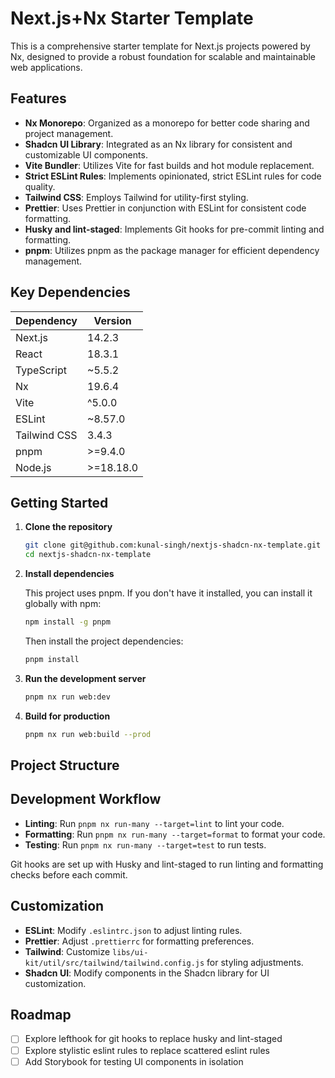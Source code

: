 # Next.js+Nx Starter Template

This is a comprehensive starter template for Next.js projects powered by Nx, designed to provide a robust foundation for scalable and maintainable web applications.

## Features

- **Nx Monorepo**: Organized as a monorepo for better code sharing and project management.
- **Shadcn UI Library**: Integrated as an Nx library for consistent and customizable UI components.
- **Vite Bundler**: Utilizes Vite for fast builds and hot module replacement.
- **Strict ESLint Rules**: Implements opinionated, strict ESLint rules for code quality.
- **Tailwind CSS**: Employs Tailwind for utility-first styling.
- **Prettier**: Uses Prettier in conjunction with ESLint for consistent code formatting.
- **Husky and lint-staged**: Implements Git hooks for pre-commit linting and formatting.
- **pnpm**: Utilizes pnpm as the package manager for efficient dependency management.

## Key Dependencies

| Dependency | Version |
|------------|---------|
| Next.js    | 14.2.3  |
| React      | 18.3.1  |
| TypeScript | ~5.5.2  |
| Nx         | 19.6.4  |
| Vite       | ^5.0.0  |
| ESLint     | ~8.57.0 |
| Tailwind CSS | 3.4.3 |
| pnpm       | >=9.4.0 |
| Node.js    | >=18.18.0 |

## Getting Started

1. **Clone the repository**

   ```bash
   git clone git@github.com:kunal-singh/nextjs-shadcn-nx-template.git
   cd nextjs-shadcn-nx-template
   ```

2. **Install dependencies**

   This project uses pnpm. If you don't have it installed, you can install it globally with npm:

   ```bash
   npm install -g pnpm
   ```

   Then install the project dependencies:

   ```bash
   pnpm install
   ```

3. **Run the development server**

   ```bash
   pnpm nx run web:dev
   ```

4. **Build for production**

   ```bash
   pnpm nx run web:build --prod
   ```

## Project Structure



## Development Workflow

- **Linting**: Run `pnpm nx run-many --target=lint` to lint your code.
- **Formatting**: Run `pnpm nx run-many --target=format` to format your code.
- **Testing**: Run `pnpm nx run-many --target=test` to run tests.

Git hooks are set up with Husky and lint-staged to run linting and formatting checks before each commit.

## Customization

- **ESLint**: Modify `.eslintrc.json` to adjust linting rules.
- **Prettier**: Adjust `.prettierrc` for formatting preferences.
- **Tailwind**: Customize `libs/ui-kit/util/src/tailwind/tailwind.config.js` for styling adjustments.
- **Shadcn UI**: Modify components in the Shadcn library for UI customization.

## Roadmap

- [ ] Explore lefthook for git hooks to replace husky and lint-staged
- [ ] Explore stylistic eslint rules to replace scattered eslint rules
- [ ] Add Storybook for testing UI components in isolation
